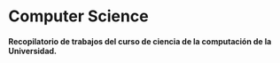 # Computer Science
#### Recopilatorio de trabajos del curso de ciencia de la computación de la Universidad.
